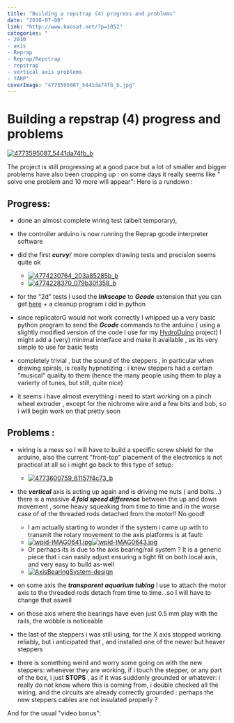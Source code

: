 ```yaml
---
title: "Building a repstrap (4) progress and problems"
date: "2010-07-08"
link: "http://www.kaosat.net/?p=1052"
categories: "
- 2010
- axis
- Reprap
- Reprap/Repstrap
- repstrap
- vertical axis problems
- YARP"
coverImage: "4773595087_5441da74fb_b.jpg"
---
```




# Building a repstrap (4) progress and problems 

[![](./assets/4773595087_5441da74fb_b-215x300.jpg "4773595087_5441da74fb_b")](./assets/4773595087_5441da74fb_b.jpg)

The project is still progressing at a good pace but a lot of smaller and bigger problems have also been cropping up : on some days it really seems like " solve one problem and 10 more will appear": Here is a rundown :

## Progress:

- done an almost complete wiring test (albeit temporary),
- the controller arduino is now running the Reprap gcode interpreter software
- did the first **_curvy_**/ more complex drawing tests and precision seems quite ok
    - [![](./assets/4774230764_203a85285b_b.jpg "4774230764_203a85285b_b")](./assets/4774230764_203a85285b_b.jpg)
    - [![](./assets/4774228370_079b30f358_b.jpg "4774228370_079b30f358_b")](./assets/4774228370_079b30f358_b.jpg)

- for the "2d" tests I used the **_Inkscape_** to **_Gcode_** extension that you can get [here](http://wiki.linuxcnc.org/cgi-bin/emcinfo.pl?InkscapeHowto) + a cleanup program i did in python
- since replicatorG would not work correctly I whipped up a very basic python program to send the **_Gcode_** commands to the arduino ( using a slightly modified version of the code I use for my [HydroDuino](http://www.kaosat.net/?tag=hydroduino) project) I might add a (very) minimal interface and make it available , as its very simple to use for basic tests
- completely trivial , but the sound of the steppers , in particular when drawing spirals, is really hypnotizing : i knew steppers had a certain "musical" quality to them (hence the many people using them to play a varierty of tunes, but still, quite nice)
- it seems i have almost everything i need to start working on a pinch wheel extruder , except for the nichrome wire and a few bits and bob, so i will begin work on that pretty soon

## Problems :

- wiring is a mess so I will have to build a specific screw shield for the arduino, also the current "front-top" placement of the electronics is not practical at all so i might go back to this type of setup:
    - [![](./assets/4773600759_61157f4c73_b.jpg "4773600759_61157f4c73_b")](./assets/4773600759_61157f4c73_b.jpg)

- the **_vertical_** axis is acting up again and is driving me nuts ( and bolts...) there is a massive **_4 fold speed difference_** between the up and down movement , some heavy squeaking from time to time and in the worse case of of the threaded rods detached from the motor!! No good!
    - I am actually starting to wonder if the system i came up with to transmit the rotary movement to the axis platforms is at fault:
    - [![](./assets/wpid-IMAG0641.jpg "wpid-IMAG0641.jpg")](./assets/wpid-IMAG0641.jpg)[![](./assets/wpid-IMAG0643.jpg "wpid-IMAG0643.jpg")](./assets/wpid-IMAG0643.jpg)
    - Or perhaps its is due to the axis bearing/rail system ? It is a generic piece that i can easily adjust ensuring a tight fit on both local axis, and very easy to build as-well
    - [![](./assets/AxisBearingSystem-design.jpg "AxisBearingSystem-design")](./assets/AxisBearingSystem-design.jpg)

- on some axis the **_transparent aquarium tubing_** I use to attach the motor axis to the threaded rods detach from time to time...so I will have to change that aswell
- on those axis where the bearings have even just 0.5 mm play with the rails, the wobble is noticeable
- the last of the steppers i was still using, for the X axis stopped working reliably, but i anticipated that , and installed one of the newer but heaver steppers
- there is something weird and worry some going on with the new steppers: whenever they are working, if i touch the stepper, or any part of the box, i just **STOPS** , as if it was suddenly grounded or whatever: i really do not know where this is coming from, i double checked all the wiring, and the circuits are already correctly grounded : perhaps the new steppers cables are not insulated properly ?

And for the usual "video bonus":
